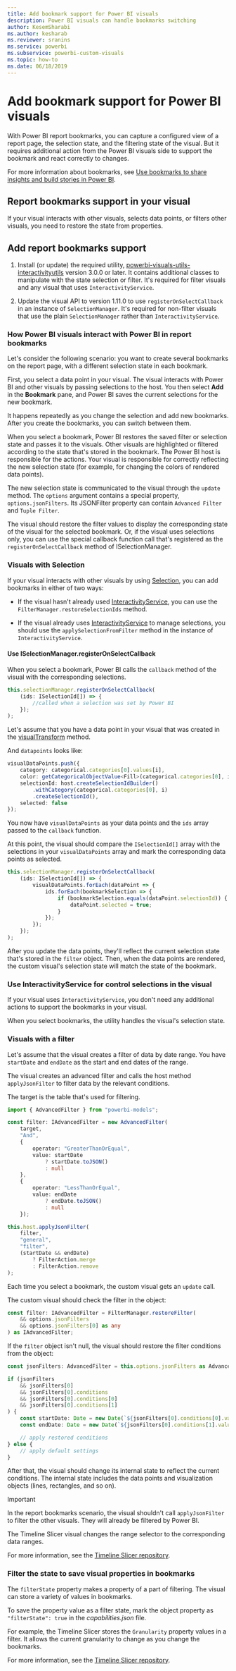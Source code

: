 ```yaml
---
title: Add bookmark support for Power BI visuals
description: Power BI visuals can handle bookmarks switching
author: KesemSharabi
ms.author: kesharab
ms.reviewer: sranins
ms.service: powerbi
ms.subservice: powerbi-custom-visuals
ms.topic: how-to
ms.date: 06/18/2019
---
```


# Add bookmark support for Power BI visuals

With Power BI report bookmarks, you can capture a configured view of a report page, the selection state, and the filtering state of the visual. But it requires additional action from the Power BI visuals side to support the bookmark and react correctly to changes.

For more information about bookmarks, see [Use bookmarks to share insights and build stories in Power BI](https://docs.microsoft.com/power-bi/desktop-bookmarks).

## Report bookmarks support in your visual

If your visual interacts with other visuals, selects data points, or filters other visuals, you need to restore the state from properties.

## Add report bookmarks support

1. Install (or update) the required utility, [powerbi-visuals-utils-interactivityutils](https://github.com/Microsoft/PowerBI-visuals-utils-interactivityutils/) version 3.0.0 or later. It contains additional classes to manipulate with the state selection or filter. It's required for filter visuals and any visual that uses `InteractivityService`.

2. Update the visual API to version 1.11.0 to use `registerOnSelectCallback` in an instance of `SelectionManager`. It's required for non-filter visuals that use the plain `SelectionManager` rather than `InteractivityService`.

### How Power BI visuals interact with Power BI in report bookmarks

Let's consider the following scenario: you want to create several bookmarks on the report page, with a different selection state in each bookmark.

First, you select a data point in your visual. The visual interacts with Power BI and other visuals by passing selections to the host. You then select **Add** in the **Bookmark** pane, and Power BI saves the current selections for the new bookmark.

It happens repeatedly as you change the selection and add new bookmarks. After you create the bookmarks, you can switch between them.

When you select a bookmark, Power BI restores the saved filter or selection state and passes it to the visuals. Other visuals are highlighted or filtered according to the state that's stored in the bookmark. The Power BI host is responsible for the actions. Your visual is responsible for correctly reflecting the new selection state (for example, for changing the colors of rendered data points).

The new selection state is communicated to the visual through the `update` method. The `options` argument contains a special property, `options.jsonFilters`. Its JSONFilter property can contain `Advanced Filter` and `Tuple Filter`.

The visual should restore the filter values to display the corresponding state of the visual for the selected bookmark. Or, if the visual uses selections only, you can use the special callback function call that's registered as the `registerOnSelectCallback` method of ISelectionManager.

### Visuals with Selection

If your visual interacts with other visuals by using [Selection](https://github.com/Microsoft/PowerBI-visuals/blob/master/Tutorial/Selection.md), you can add bookmarks in either of two ways:

* If the visual hasn't already used [InteractivityService](https://github.com/microsoft/powerbi-visuals-utils-interactivityutils/blob/master/src/interactivityService.ts), you can use the `FilterManager.restoreSelectionIds` method.

* If the visual already uses [InteractivityService](https://github.com/microsoft/powerbi-visuals-utils-interactivityutils/blob/master/src/interactivityService.ts) to manage selections, you should use the `applySelectionFromFilter` method in the instance of `InteractivityService`.

#### Use ISelectionManager.registerOnSelectCallback

When you select a bookmark, Power BI calls the `callback` method of the visual with the corresponding selections. 

```typescript
this.selectionManager.registerOnSelectCallback(
    (ids: ISelectionId[]) => {
        //called when a selection was set by Power BI
    });
);
```

Let's assume that you have a data point in your visual that was created in the [visualTransform](https://github.com/Microsoft/PowerBI-visuals-sampleBarChart/blob/master/src/barChart.ts#L74) method.

And `datapoints` looks like:

```typescript
visualDataPoints.push({
    category: categorical.categories[0].values[i],
    color: getCategoricalObjectValue<Fill>(categorical.categories[0], i, 'colorSelector', 'fill', defaultColor).solid.color,
    selectionId: host.createSelectionIdBuilder()
        .withCategory(categorical.categories[0], i)
        .createSelectionId(),
    selected: false
});
```

You now have `visualDataPoints` as your data points and the `ids` array passed to the `callback` function.

At this point, the visual should compare the `ISelectionId[]` array with the selections in your `visualDataPoints` array and mark the corresponding data points as selected.

```typescript
this.selectionManager.registerOnSelectCallback(
    (ids: ISelectionId[]) => {
        visualDataPoints.forEach(dataPoint => {
            ids.forEach(bookmarkSelection => {
                if (bookmarkSelection.equals(dataPoint.selectionId)) {
                    dataPoint.selected = true;
                }
            });
        });
    });
);
```

After you update the data points, they'll reflect the current selection state that's stored in the `filter` object. Then, when the data points are rendered, the custom visual's selection state will match the state of the bookmark.

### Use InteractivityService for control selections in the visual

If your visual uses `InteractivityService`, you don't need any additional actions to support the bookmarks in your visual.

When you select bookmarks, the utility handles the visual's selection state.

### Visuals with a filter

Let's assume that the visual creates a filter of data by date range. You have `startDate` and `endDate` as the start and end dates of the range.

The visual creates an advanced filter and calls the host method `applyJsonFilter` to filter data by the relevant conditions.

The target is the table that's used for filtering.

```typescript
import { AdvancedFilter } from "powerbi-models";

const filter: IAdvancedFilter = new AdvancedFilter(
    target,
    "And",
    {
        operator: "GreaterThanOrEqual",
        value: startDate
            ? startDate.toJSON()
            : null
    },
    {
        operator: "LessThanOrEqual",
        value: endDate
            ? endDate.toJSON()
            : null
    });

this.host.applyJsonFilter(
    filter,
    "general",
    "filter",
    (startDate && endDate)
        ? FilterAction.merge
        : FilterAction.remove
);
```

Each time you select a bookmark, the custom visual gets an `update` call.

The custom visual should check the filter in the object:

```typescript
const filter: IAdvancedFilter = FilterManager.restoreFilter(
    && options.jsonFilters
    && options.jsonFilters[0] as any
) as IAdvancedFilter;
```

If the `filter` object isn't null, the visual should restore the filter conditions from the object:

```typescript
const jsonFilters: AdvancedFilter = this.options.jsonFilters as AdvancedFilter[];

if (jsonFilters
    && jsonFilters[0]
    && jsonFilters[0].conditions
    && jsonFilters[0].conditions[0]
    && jsonFilters[0].conditions[1]
) {
    const startDate: Date = new Date(`${jsonFilters[0].conditions[0].value}`);
    const endDate: Date = new Date(`${jsonFilters[0].conditions[1].value}`);

    // apply restored conditions
} else {
    // apply default settings
}
```

After that, the visual should change its internal state to reflect the current conditions. The internal state includes the data points and visualization objects (lines, rectangles, and so on).

> [!IMPORTANT]
> In the report bookmarks scenario, the visual shouldn't call `applyJsonFilter` to filter the other visuals. They will already be filtered by Power BI.

The Timeline Slicer visual changes the range selector to the corresponding data ranges.

For more information, see the [Timeline Slicer repository](https://github.com/Microsoft/powerbi-visuals-timeline/commit/606f1152f59f82b5b5a367ff3b117372d129e597?diff=unified#diff-b6ef9a9ac3a3225f8bd0de84bee0a0df).

### Filter the state to save visual properties in bookmarks

The `filterState` property makes a property of a part of filtering. The visual can store a variety of values in bookmarks.

To save the property value as a filter state, mark the object property as `"filterState": true` in the *capabilities.json* file.

For example, the Timeline Slicer stores the `Granularity` property values in a filter. It allows the current granularity to change as you change the bookmarks.

For more information, see the [Timeline Slicer repository](https://github.com/microsoft/powerbi-visuals-timeline/commit/8b7d82dd23cd2bd71817f1bc5d1e1732347a185e#diff-290828b604cfa62f1cb310f2e90c52fdR334).
